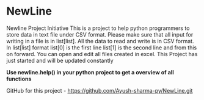 # NewLine
Newline Project Initiative
This is a project to help python programmers to store data in text file under CSV format.
Please make sure that all input for writing in a file is in list[list].
All the data to read and write is in CSV format.
In list[list] format list[0] is the first line list[1] is the second line and from this on forward.
You can open and edit all files created in excel.
This Project has just started and will be updated constantly

**Use newline.help() in your python project to get a overview of all functions**

GitHub for this project - https://github.com/Ayush-sharma-py/NewLine.git
